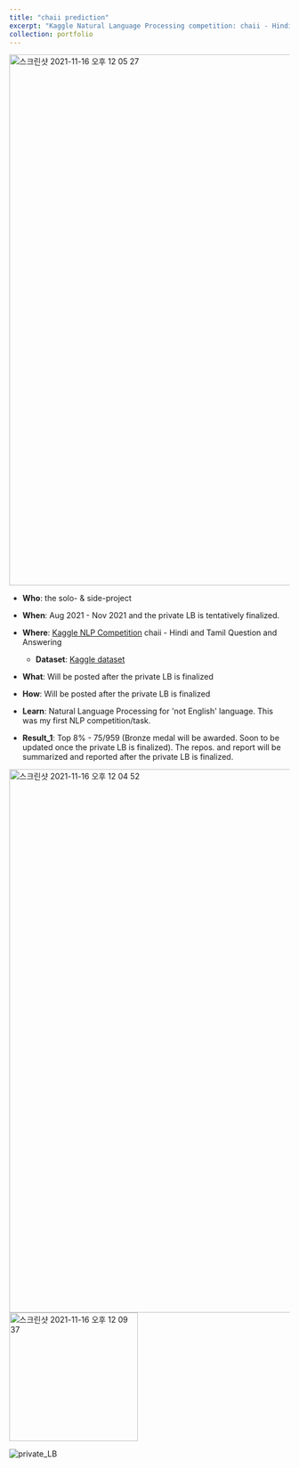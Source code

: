 ```yaml
---
title: "chaii prediction"
excerpt: "Kaggle Natural Language Processing competition: chaii - Hindi and Tamil Question and Answering"
collection: portfolio
---
```


<img width="954" alt="스크린샷 2021-11-16 오후 12 05 27" src="https://user-images.githubusercontent.com/58493928/141993611-7e92d228-19e2-4bee-acae-9284c7758a05.png">

- **Who**: the solo- & side-project
- **When**: Aug 2021 - Nov 2021 and the private LB is tentatively finalized.
- **Where**: [Kaggle NLP Competition](https://www.kaggle.com/c/chaii-hindi-and-tamil-question-answering/leaderboard) chaii - Hindi and Tamil Question and Answering
  - **Dataset**: [Kaggle dataset](https://www.kaggle.com/c/chaii-hindi-and-tamil-question-answering/data)
- **What**: Will be posted after the private LB is finalized
- **How**: Will be posted after the private LB is finalized
- **Learn**: Natural Language Processing for 'not English' language. This was my first NLP competition/task.    

- **Result_1**: Top 8% - 75/959 (Bronze medal will be awarded. Soon to be updated once the private LB is finalized). The repos. and report will be summarized and reported after the private LB is finalized.

<img width="976" alt="스크린샷 2021-11-16 오후 12 04 52" src="https://user-images.githubusercontent.com/58493928/141994356-8d5b8ef7-7948-4f70-8615-3fd740e53865.png">
<img width="231" alt="스크린샷 2021-11-16 오후 12 09 37" src="https://user-images.githubusercontent.com/58493928/141994411-04a231a0-43db-435f-88ae-3a204d8bdb61.png">

![private_LB](https://user-images.githubusercontent.com/58493928/142142097-4ea9988c-a9dd-4c8a-86aa-a5b434d3bf04.png)
